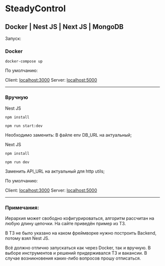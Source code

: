 # SteadyControl
Docker | Nest JS | Next JS | MongoDB
---

Запуск:

### Docker
```
docker-compose up
```

По умолчанию:

Client: [localhost:3000](http://localhost:3000/)
Server: [localhost:5000](http://localhost:5000/)

---

### Вручную

Nest JS
```
npm install

npm run start:dev
```
Необходимо заменить:
В файле env DB_URL на актуальный;

Next JS

```
npm install

npm run dev
```
Заменить API_URL на актуальный для http utils;


По умолчанию:

Client: [localhost:3000](http://localhost:3000/)
Server: [localhost:5000](http://localhost:5000/)

---

### Примечания:

Иерархия может свободно кофигурироваться, алгоритм рассчитан на любую длину цепочки. На сайте приведён пример из ТЗ.

В ТЗ не было указано на каком фреймворке нужно построить Backend, потому взял Nest JS.

Всё должно отлично запускаться как через Docker, так и вручную. В выборе инструментов и решений придерживался ТЗ и вакансии. В случае возникновения каких-либо вопросов прошу отписаться.

